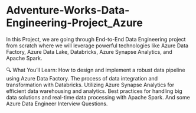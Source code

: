 # Adventure-Works-Data-Engineering-Project_Azure
In this Project, we are going through End-to-End Data Engineering project from scratch where we will leverage powerful technologies like Azure Data Factory, Azure Data Lake, Databricks, Azure Synapse Analytics, and Apache Spark.

🔍 What You’ll Learn:
How to design and implement a robust data pipeline using Azure Data Factory.
The process of data integration and transformation with Databricks.
Utilizing Azure Synapse Analytics for efficient data warehousing and analytics.
Best practices for handling big data solutions and real-time data processing with Apache Spark.
And some Azure Data Engineer Interview Questions.
